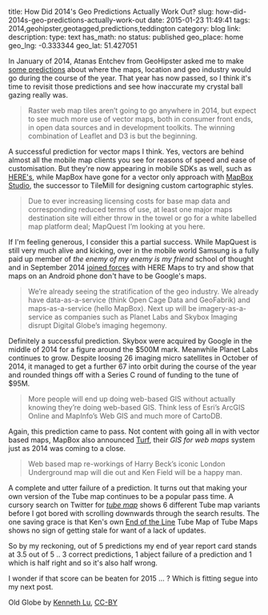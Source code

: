 title: How Did 2014's Geo Predictions Actually Work Out?
slug: how-did-2014s-geo-predictions-actually-work-out
date: 2015-01-23 11:49:41
tags: 2014,geohipster,geotagged,predictions,teddington
category: blog
link: 
description: 
type: text
has_math: no
status: published
geo_place: home
geo_lng: -0.333344
geo_lat: 51.427051

In January of 2014, Atanas Entchev from GeoHipster asked me to make [some predictions](https://geohipster.com/2013/12/31/what-will-be-hot-in-geo-in-2014-predictions-from-the-geohipster-crowd/ "https://geohipster.com/2013/12/31/what-will-be-hot-in-geo-in-2014-predictions-from-the-geohipster-crowd/") about where the maps, location and geo industry would go during the course of the year. That year has now passed, so I think it's time to revisit those predictions and see how inaccurate my crystal ball gazing really was.

<!-- TEASER_END -->

> Raster web map tiles aren’t going to go anywhere in 2014, but expect to see much more use of vector maps, both in consumer front ends, in open data sources and in development toolkits. The winning combination of Leaflet and D3 is but the beginning.



A successful prediction for vector maps I think. Yes, vectors are behind almost all the mobile map clients you see for reasons of speed and ease of customisation. But they're now appearing in mobile SDKs as well, such as [HERE's](https://developer.here.com/native-apis "https://developer.here.com/native-apis"), while MapBox have gone for a vector only approach with [MapBox Studio](https://www.mapbox.com/blog/vector-tiles/ "https://www.mapbox.com/blog/vector-tiles/"), the successor to TileMill for designing custom cartographic styles.


> Due to ever increasing licensing costs for base map data and corresponding reduced terms of use, at least one major maps destination site will either throw in the towel or go for a white labelled map platform deal; MapQuest I’m looking at you here.



If I'm feeling generous, I consider this a partial success. While MapQuest is still very much alive and kicking, over in the mobile world Samsung is a fully paid up member of *the enemy of my enemy is my friend* school of thought and in September 2014 [joined forces](https://www.theverge.com/2014/8/29/6082067/samsung-navigates-away-from-google-with-here-maps-for-galaxy-phones "https://www.theverge.com/2014/8/29/6082067/samsung-navigates-away-from-google-with-here-maps-for-galaxy-phones") with HERE Maps to try and show that maps on an Android phone don't have to be Google's maps.


> We’re already seeing the stratification of the geo industry. We already have data-as-a-service (think Open Cage Data and GeoFabrik) and maps-as-a-service (hello MapBox). Next up will be imagery-as-a-service as companies such as Planet Labs and Skybox Imaging disrupt Digital Globe’s imaging hegemony.



Definitely a successful prediction. Skybox were acquired by Google in the middle of 2014 for a figure around the $500M mark. Meanwhile Planet Labs continues to grow. Despite loosing 26 imaging micro satellites in October of 2014, it managed to get a further 67 into orbit during the course of the year and rounded things off with a Series C round of funding to the tune of $95M.


> More people will end up doing web-based GIS without actually knowing they’re doing web-based GIS. Think less of Esri’s ArcGIS Online and MapInfo’s Web GIS and much more of CartoDB.



Again, this prediction came to pass. Not content with going all in with vector based maps, MapBox also announced [Turf](https://www.mapbox.com/blog/turf-gis-for-web-maps/ "https://www.mapbox.com/blog/turf-gis-for-web-maps/"), their *GIS for web maps* system just as 2014 was coming to a close.


> Web based map re-workings of Harry Beck’s iconic London Underground map will die out and Ken Field will be a happy man.



A complete and utter failure of a prediction. It turns out that making your own version of the Tube map continues to be a popular pass time. A cursory search on Twitter for *[tube map](https://twitter.com/search?q=tube%20map&src=typd "https://twitter.com/search?q=tube%20map&src=typd")* shows 6 different Tube map variants before I got bored with scrolling downwards through the search results. The one saving grace is that Ken's own [End of the Line](/2013/10/10/the-tube-map-to-end-all-tube-maps-thats-made-of-tube-maps/ "/2013/10/10/the-tube-map-to-end-all-tube-maps-thats-made-of-tube-maps/") Tube Map of Tube Maps shows no sign of getting stale for want of a lack of updates.

So by my reckoning, out of 5 predictions my end of year report card stands at 3.5 out of 5 .. 3 correct predictions, 1 abject failure of a prediction and 1 which is half right and so it's also half wrong.

I wonder if that score can be beaten for 2015 ... ? Which is fitting segue into my next post.

Old Globe by [Kenneth Lu](https://www.flickr.com/photos/toasty/1540997910/ "https://www.flickr.com/photos/toasty/1540997910/"), [CC-BY](https://creativecommons.org/licenses/by/2.0/ "https://creativecommons.org/licenses/by/2.0/")

